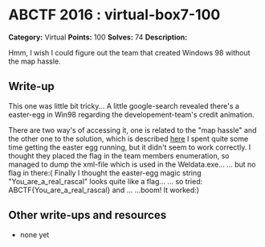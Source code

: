 # ABCTF 2016 : virtual-box7-100

**Category:** Virtual
**Points:** 100
**Solves:** 74
**Description:**

Hmm, I wish I could figure out the team that created Windows 98 without the map hassle.

## Write-up

This one was little bit tricky...
A little google-search revealed there's a easter-egg in Win98 regarding the 
developement-team's credit animation.

There are two way's of accessing it, one is related to the "map hassle" and
the other one to the solution, which is described [here](http://www.eeggs.com/items/484.html)
I spent quite some time getting the easter egg running, but it didn't seem to work
correctly.
I thought they placed the flag in the team members enumeration, so managed to dump the xml-file
which is used in the Weldata.exe...
... but no flag in there:(
Finally I thought the easter-egg magic string "You_are_a_real_rascal" looks quite like a flag...
... so tried: ABCTF{You_are_a_real_rascal} and ...
...boom! It worked:)

## Other write-ups and resources

* none yet
